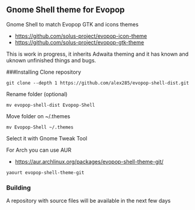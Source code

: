 ## Gnome Shell theme for Evopop

Gnome Shell to match Evopop GTK and icons themes

* https://github.com/solus-project/evopop-icon-theme
* https://github.com/solus-project/evopop-gtk-theme

This is work in progress, it inherits Adwaita theming and it has known and uknown unfinished things and bugs.

###Installing
Clone repository
```
git clone --depth 1 https://github.com/alex285/evopop-shell-dist.git
```
Rename folder (optional)
```
mv evopop-shell-dist Evopop-Shell
```

Move folder on ~/.themes
```
mv Evopop-Shell ~/.themes
```
Select it with Gnome Tweak Tool

For Arch you can use AUR
* https://aur.archlinux.org/packages/evopop-shell-theme-git/
```
yaourt evopop-shell-theme-git
```


### Building
A repository with source files will be available in the next few days


